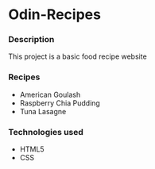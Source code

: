 <h1>Odin-Recipes</h1>

<h3>Description</h3>
<p>This project is a basic food recipe website</p>

<!-- <h3>Project Screenshot</h3> -->


<h3>Recipes</h3>
<ul>
    <li>American Goulash</li>
    <li>Raspberry Chia Pudding</li>
    <li>Tuna Lasagne</li>
</ul>
<h3>Technologies used</h3>
<ul>
    <li>HTML5</li>
    <li>CSS</li>
</ul>
